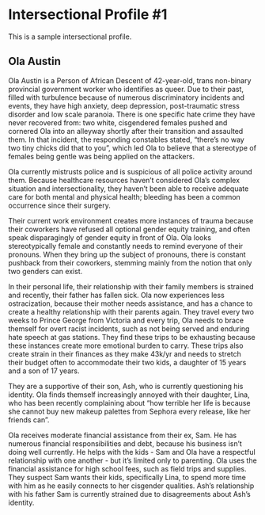 # Intersectional Profile #1

This is a sample intersectional profile.

## Ola Austin

Ola Austin is a Person of African Descent of 42-year-old, trans non-binary provincial government worker who identifies as queer. Due to their past, filled with turbulence because of numerous discriminatory incidents and events, they have high anxiety, deep depression, post-traumatic stress disorder and low scale paranoia. There is one specific hate crime they have never recovered from: two white, cisgendered females pushed and cornered Ola into an alleyway shortly after their transition and assaulted them. In that incident, the responding constables stated, “there’s no way two tiny chicks did that to you”, which led Ola to believe that a stereotype of females being gentle was being applied on the attackers.

Ola currently mistrusts police and is suspicious of all police activity around them. Because healthcare resources haven’t considered Ola’s complex situation and intersectionality, they haven’t been able to receive adequate care for both mental and physical health; bleeding has been a common occurrence since their surgery.

Their current work environment creates more instances of trauma because their coworkers have refused all optional gender equity training, and often speak disparagingly of gender equity in front of Ola. Ola looks stereotypically female and constantly needs to remind everyone of their pronouns. When they bring up the subject of pronouns, there is constant pushback from their coworkers, stemming mainly from the notion that only two genders can exist.

In their personal life, their relationship with their family members is strained and recently, their father has fallen sick. Ola now experiences less ostracization, because their mother needs assistance, and has a chance to create a healthy relationship with their parents again. They travel every two weeks to Prince George from Victoria and every trip, Ola needs to brace themself for overt racist incidents, such as not being served and enduring hate speech at gas stations. They find these trips to be exhausting because these instances create more emotional burden to carry. These trips also create strain in their finances as they make 43k/yr and needs to stretch their budget often to accommodate their two kids, a daughter of 15 years and a son of 17 years.

They are a supportive of their son, Ash, who is currently questioning his identity. Ola finds themself increasingly annoyed with their daughter, Lina, who has been recently complaining about “how terrible her life is because she cannot buy new makeup palettes from Sephora every release, like her friends can”.

Ola receives moderate financial assistance from their ex, Sam. He has numerous financial responsibilities and debt, because his business isn’t doing well currently. He helps with the kids - Sam and Ola have a respectful relationship with one another - but it’s limited only to parenting. Ola uses the financial assistance for high school fees, such as field trips and supplies. They suspect Sam wants their kids, specifically Lina, to spend more time with him as he easily connects to her cisgender qualities. Ash’s relationship with his father Sam is currently strained due to disagreements about Ash’s identity.
